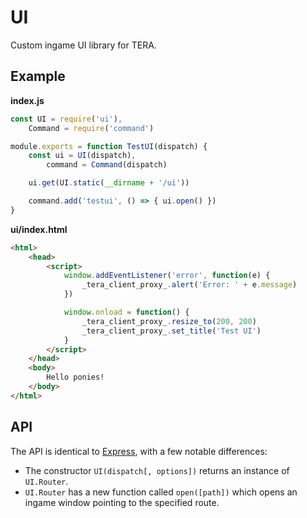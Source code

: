 # UI
Custom ingame UI library for TERA.

## Example
**index.js**
```js
const UI = require('ui'),
    Command = require('command')

module.exports = function TestUI(dispatch) {
    const ui = UI(dispatch),
        command = Command(dispatch)

    ui.get(UI.static(__dirname + '/ui'))

    command.add('testui', () => { ui.open() })
}
```
**ui/index.html**
```html
<html>
	<head>
		<script>
			window.addEventListener('error', function(e) {
				_tera_client_proxy_.alert('Error: ' + e.message)
			})

			window.onload = function() {
				_tera_client_proxy_.resize_to(200, 200)
				_tera_client_proxy_.set_title('Test UI')
			}
		</script>
	</head>
	<body>
		Hello ponies!
	</body>
</html>
```

## API
The API is identical to [Express](https://expressjs.com/), with a few notable differences:
* The constructor `UI(dispatch[, options])` returns an instance of `UI.Router`.
* `UI.Router` has a new function called `open([path])` which opens an ingame window pointing to the specified route.